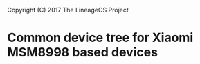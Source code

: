 Copyright (C) 2017 The LineageOS Project

Common device tree for Xiaomi MSM8998 based devices
=========================================

